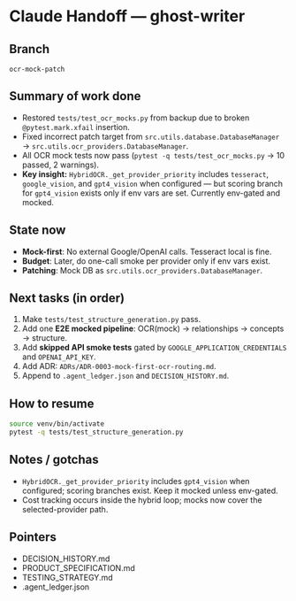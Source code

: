 # Claude Handoff — ghost-writer

## Branch
`ocr-mock-patch`

## Summary of work done
- Restored `tests/test_ocr_mocks.py` from backup due to broken `@pytest.mark.xfail` insertion.
- Fixed incorrect patch target from `src.utils.database.DatabaseManager` → `src.utils.ocr_providers.DatabaseManager`.
- All OCR mock tests now pass (`pytest -q tests/test_ocr_mocks.py` → 10 passed, 2 warnings).
- **Key insight:** `HybridOCR._get_provider_priority` includes `tesseract`, `google_vision`, and `gpt4_vision` when configured — but scoring branch for `gpt4_vision` exists only if env vars are set. Currently env-gated and mocked.

## State now
- **Mock-first**: No external Google/OpenAI calls. Tesseract local is fine.
- **Budget**: Later, do one-call smoke per provider only if env vars exist.
- **Patching**: Mock DB as `src.utils.ocr_providers.DatabaseManager`.

## Next tasks (in order)
1. Make `tests/test_structure_generation.py` pass.
2. Add one **E2E mocked pipeline**: OCR(mock) → relationships → concepts → structure.
3. Add **skipped API smoke tests** gated by `GOOGLE_APPLICATION_CREDENTIALS` and `OPENAI_API_KEY`.
4. Add ADR: `ADRs/ADR-0003-mock-first-ocr-routing.md`.
5. Append to `.agent_ledger.json` and `DECISION_HISTORY.md`.

## How to resume
```bash
source venv/bin/activate
pytest -q tests/test_structure_generation.py
```

## Notes / gotchas
- `HybridOCR._get_provider_priority` includes `gpt4_vision` when configured; scoring branches exist. Keep it mocked unless env-gated.
- Cost tracking occurs inside the hybrid loop; mocks now cover the selected-provider path.

## Pointers
- DECISION_HISTORY.md
- PRODUCT_SPECIFICATION.md
- TESTING_STRATEGY.md
- .agent_ledger.json
